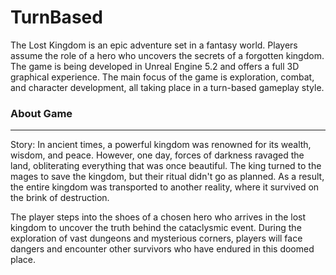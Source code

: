# TurnBased

The Lost Kingdom is an epic adventure set in a fantasy world. Players assume the role of a hero who uncovers the secrets of a forgotten kingdom. The game is being developed in Unreal Engine 5.2 and offers a full 3D graphical experience. The main focus of the game is exploration, combat, and character development, all taking place in a turn-based gameplay style.
### About Game
*** 
Story:
In ancient times, a powerful kingdom was renowned for its wealth, wisdom, and peace. However, one day, forces of darkness ravaged the land, obliterating everything that was once beautiful. The king turned to the mages to save the kingdom, but their ritual didn't go as planned. As a result, the entire kingdom was transported to another reality, where it survived on the brink of destruction.

The player steps into the shoes of a chosen hero who arrives in the lost kingdom to uncover the truth behind the cataclysmic event. During the exploration of vast dungeons and mysterious corners, players will face dangers and encounter other survivors who have endured in this doomed place.
